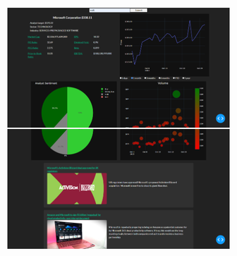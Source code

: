 ![/stock-dashboard-1.png](https://github.com/ASweet10/SchoolProjects/blob/main/StockDashboard/stock-dashboard-1.png)
![/stock-dashboard-2.png](https://github.com/ASweet10/SchoolProjects/blob/main/StockDashboard/stock-dashboard-2.png)

